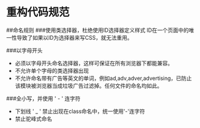 # 重构代码规范
##命名规则
###使用类选择器，杜绝使用ID选择器定义样式
ID在一个页面中的唯一性导致了如果以ID为选择器来写CSS，就无法重用。

###以字母开头
* 必须以字母开头命名选择器，这样可保证在所有浏览器下都能兼容。
* 不允许单个字母的类选择器出现
* 不允许命名带有广告等英文的单词，例如ad,adv,adver,advertising，已防止该模块被浏览器当成垃圾广告过滤掉。任何文件的命名均如此。

###全小写，并使用 ' - ' 连字符
* 下划线 ' _ ' 禁止出现在class命名中，统一使用'-'连字符
* 禁止驼峰式命名
